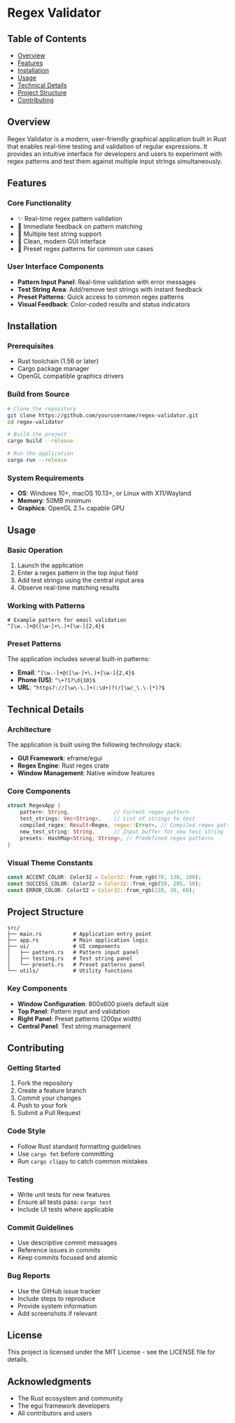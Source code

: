 # Regex Validator

## Table of Contents
- [Overview](#overview)
- [Features](#features)
- [Installation](#installation)
- [Usage](#usage)
- [Technical Details](#technical-details)
- [Project Structure](#project-structure)
- [Contributing](#contributing)

## Overview

Regex Validator is a modern, user-friendly graphical application built in Rust that enables real-time testing and validation of regular expressions. It provides an intuitive interface for developers and users to experiment with regex patterns and test them against multiple input strings simultaneously.

## Features

### Core Functionality
- ✨ Real-time regex pattern validation
- 🔄 Immediate feedback on pattern matching
- 📝 Multiple test string support
- 🎨 Clean, modern GUI interface
- 🎯 Preset regex patterns for common use cases

### User Interface Components
- **Pattern Input Panel**: Real-time validation with error messages
- **Test String Area**: Add/remove test strings with instant feedback
- **Preset Patterns**: Quick access to common regex patterns
- **Visual Feedback**: Color-coded results and status indicators

## Installation

### Prerequisites
- Rust toolchain (1.56 or later)
- Cargo package manager
- OpenGL compatible graphics drivers

### Build from Source
```bash
# Clone the repository
git clone https://github.com/yourusername/regex-validator.git
cd regex-validator

# Build the project
cargo build --release

# Run the application
cargo run --release
```

### System Requirements
- **OS**: Windows 10+, macOS 10.13+, or Linux with X11/Wayland
- **Memory**: 50MB minimum
- **Graphics**: OpenGL 2.1+ capable GPU

## Usage

### Basic Operation
1. Launch the application
2. Enter a regex pattern in the top input field
3. Add test strings using the central input area
4. Observe real-time matching results

### Working with Patterns
```
# Example pattern for email validation
^[\w.-]+@([\w-]+\.)+[\w-]{2,4}$
```

### Preset Patterns
The application includes several built-in patterns:
- **Email**: `^[\w.-]+@([\w-]+\.)+[\w-]{2,4}$`
- **Phone (US)**: `^\+?1?\d{10}$`
- **URL**: `^https?://[\w\-\.]+(:\d+)?(/[\w/_\.\-]*)?$`

## Technical Details

### Architecture
The application is built using the following technology stack:
- **GUI Framework**: eframe/egui
- **Regex Engine**: Rust regex crate
- **Window Management**: Native window features

### Core Components
```rust
struct RegexApp {
    pattern: String,              // Current regex pattern
    test_strings: Vec<String>,    // List of strings to test
    compiled_regex: Result<Regex, regex::Error>, // Compiled regex pattern
    new_test_string: String,      // Input buffer for new test string
    presets: HashMap<String, String>, // Predefined regex patterns
}
```

### Visual Theme Constants
```rust
const ACCENT_COLOR: Color32 = Color32::from_rgb(70, 130, 180);
const SUCCESS_COLOR: Color32 = Color32::from_rgb(50, 205, 50);
const ERROR_COLOR: Color32 = Color32::from_rgb(220, 20, 60);
```

## Project Structure

```
src/
├── main.rs          # Application entry point
├── app.rs           # Main application logic
├── ui/              # UI components
│   ├── pattern.rs   # Pattern input panel
│   ├── testing.rs   # Test string panel
│   └── presets.rs   # Preset patterns panel
└── utils/           # Utility functions
```

### Key Components
- **Window Configuration**: 800x600 pixels default size
- **Top Panel**: Pattern input and validation
- **Right Panel**: Preset patterns (200px width)
- **Central Panel**: Test string management

## Contributing

### Getting Started
1. Fork the repository
2. Create a feature branch
3. Commit your changes
4. Push to your fork
5. Submit a Pull Request

### Code Style
- Follow Rust standard formatting guidelines
- Use `cargo fmt` before committing
- Run `cargo clippy` to catch common mistakes

### Testing
- Write unit tests for new features
- Ensure all tests pass: `cargo test`
- Include UI tests where applicable

### Commit Guidelines
- Use descriptive commit messages
- Reference issues in commits
- Keep commits focused and atomic

### Bug Reports
- Use the GitHub issue tracker
- Include steps to reproduce
- Provide system information
- Add screenshots if relevant

## License

This project is licensed under the MIT License - see the LICENSE file for details.

## Acknowledgments

- The Rust ecosystem and community
- The egui framework developers
- All contributors and users


